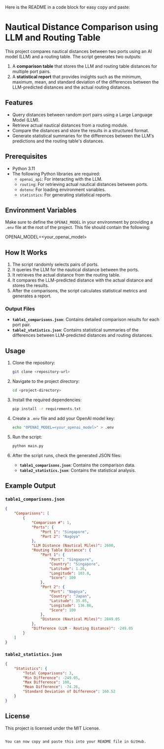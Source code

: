 Here is the README in a code block for easy copy and paste:


# Nautical Distance Comparison using LLM and Routing Table

This project compares nautical distances between two ports using an AI model (LLM) and a routing table. The script generates two outputs:
1. A **comparison table** that stores the LLM and routing table distances for multiple port pairs.
2. A **statistical report** that provides insights such as the minimum, maximum, mean, and standard deviation of the differences between the LLM-predicted distances and the actual routing distances.

## Features
- Query distances between random port pairs using a Large Language Model (LLM).
- Retrieve actual nautical distances from a routing module.
- Compare the distances and store the results in a structured format.
- Generate statistical summaries for the differences between the LLM's predictions and the routing table's distances.

## Prerequisites
- Python 3.11
- The following Python libraries are required:
  - `openai_api`: For interacting with the LLM.
  - `routing`: For retrieving actual nautical distances between ports.
  - `dotenv`: For loading environment variables.
  - `statistics`: For generating statistical reports.

## Environment Variables
Make sure to define the `OPENAI_MODEL` in your environment by providing a `.env` file at the root of the project. This file should contain the following:


OPENAI_MODEL=<your_openai_model>


## How It Works
1. The script randomly selects pairs of ports.
2. It queries the LLM for the nautical distance between the ports.
3. It retrieves the actual distance from the routing table.
4. It compares the LLM-predicted distance with the actual distance and stores the results.
5. After the comparisons, the script calculates statistical metrics and generates a report.

### Output Files
- **`table1_comparisons.json`**: Contains detailed comparison results for each port pair.
- **`table2_statistics.json`**: Contains statistical summaries of the differences between LLM-predicted distances and routing distances.

## Usage

1. Clone the repository:
   ```bash
   git clone <repository-url>
   ```

2. Navigate to the project directory:
   ```bash
   cd <project-directory>
   ```

3. Install the required dependencies:
   ```bash
   pip install -r requirements.txt
   ```

4. Create a `.env` file and add your OpenAI model key:
   ```bash
   echo "OPENAI_MODEL=<your_openai_model>" > .env
   ```

5. Run the script:
   ```bash
   python main.py
   ```

6. After the script runs, check the generated JSON files:
   - **`table1_comparisons.json`**: Contains the comparison data.
   - **`table2_statistics.json`**: Contains the statistical analysis.

## Example Output

### `table1_comparisons.json`
```json
{
    "Comparisons": [
        {
            "Comparison #": 1,
            "Ports": {
                "Port 1": "Singapore",
                "Port 2": "Nagoya"
            },
            "LLM Distance (Nautical Miles)": 2600,
            "Routing Table Distance": {
                "Port 1": {
                    "Port": "Singapore",
                    "Country": "Singapore",
                    "Latitude": 1.26,
                    "Longitude": 103.8,
                    "Score": 100
                },
                "Port 2": {
                    "Port": "Nagoya",
                    "Country": "Japan",
                    "Latitude": 35.05,
                    "Longitude": 136.86,
                    "Score": 100
                },
                "Distance (Nautical Miles)": 2849.05
            },
            "Difference (LLM - Routing Distance)": -249.05
        }
    ]
}
```

### `table2_statistics.json`
```json
{
    "Statistics": {
        "Total Comparisons": 3,
        "Min Difference": -249.05,
        "Max Difference": 100,
        "Mean Difference": -74.26,
        "Standard Deviation of Difference": 160.52
    }
}
```

## License
This project is licensed under the MIT License.
```

You can now copy and paste this into your README file in GitHub.